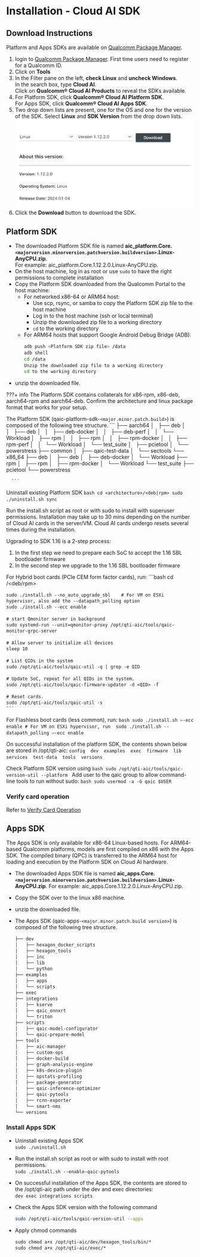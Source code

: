 # Installation - Cloud AI SDK

## Download Instructions
Platform and Apps SDKs are available on [Qualcomm Package Manager](https://qpm.qualcomm.com/). 

1. login to [Qualcomm Package Manager](https://qpm.qualcomm.com/). First time users need to register for a Qualcomm ID. 
2. Click on **Tools** 
3. In the Filter pane on the left, **check Linux** and **uncheck Windows**. <br> In the search box, type **Cloud AI**.<br> Click on **Qualcomm® Cloud AI Products** to reveal the SDKs available. 
4. For Platform SDK, click **Qualcomm® Cloud AI Platform SDK**. <br>For Apps SDK, click **Qualcomm® Cloud AI Apps SDK**. 
5. Two drop down lists are present, one for the OS and one for the version of the SDK. Select **Linux** and **SDK Version** from the drop down lists. 
![](../../../images/qpm_download_sdk.PNG)
6. Click the **Download** button to download the SDK.

## Platform SDK 

- The downloaded Platform SDK file is named **aic_platform.Core.`<majorversion.minorversion.patchversion.buildversion>`.Linux-AnyCPU.zip**. <br>For example: aic_platform.Core.1.12.2.0.Linux-AnyCPU.zip. 
- On the host machine, log in as root or use `sudo` to have the right permissions to complete installation 
- Copy the Platform SDK downloaded from the Qualcomm Portal to the host machine:
    - For networked x86-64 or ARM64 host:
        - Use scp, rsync, or samba to copy the Platform SDK zip file to the host machine
        - Log in to the host machine (ssh or local terminal)
        - Unzip the downloaded zip file to a working directory
        - `cd` to the working directory
    - For ARM64 hosts that support Google Android Debug Bridge (ADB):
        ```bash
        adb push <Platform SDK zip file> /data
        adb shell
        cd /data
        Unzip the downloaded zip file to a working directory
        cd to the working directory
        ```
- unzip the downloaded file. 
  
???+ info 
      The Platform SDK contains collaterals for x86-rpm, x86-deb, aarch64-rpm and aarch64-deb. Confirm the architecture and linux package format that works for your setup.    
  
  The Platform SDK (qaic-platform-sdk-`<major.minor.patch.build>`) is composed of the following tree structure. 
      ```
      ├── aarch64
      │   ├── deb
      │   │   ├── deb
      │   │   ├── deb-docker
      │   │   ├── deb-perf
      │   │   └── Workload
      │   ├── rpm
      │   │   ├── rpm
      │   │   ├── rpm-docker
      │   │   ├── rpm-perf
      │   │   └── Workload
      │   └── test_suite
      │       ├── pcietool
      │       └── powerstress
      ├── common
      │   ├── qaic-test-data
      │   └── sectools
      └── x86_64
          ├── deb
          │   ├── deb
          │   ├── deb-docker
          │   └── Workload
          ├── rpm
          │   ├── rpm
          │   ├── rpm-docker
          │   └── Workload
          └── test_suite
              ├── pcietool
              └── powerstress

      ```

  Uninstall existing Platform SDK
    ```bash
    cd <architecture>/<deb|rpm>
    sudo ./uninstall.sh
    sync
    ```

  Run the install.sh script as root or with sudo to install with superuser permissions. Installation may take up to 30 mins depending on the number of Cloud AI cards in the server/VM. Cloud AI cards undergo resets several times during the installation. 

  Ugprading to SDK 1.16 is a 2-step process:

  1. In the first step we need to prepare each SoC to accept the 1.16 SBL bootloader firmware
  2. In the second step we upgrade to the 1.16 SBL bootloader firmware

  For Hybrid boot cards (PCIe CEM form factor cards), run:
    ```bash
    cd <architecture>/<deb/rpm>

    sudo ./install.sh --no_auto_upgrade_sbl    # For VM on ESXi hypervisor, also add the --datapath_polling option
    sudo ./install.sh --ecc enable

    # start Qmonitor server in background
    sudo systemd-run --unit=qmonitor-proxy /opt/qti-aic/tools/qaic-monitor-grpc-server

    # Allow server to initialize all devices
    sleep 10

    # List QIDs in the system
    sudo /opt/qti-aic/tools/qaic-util -q | grep -e QID

    # Update SoC, repeat for all QIDs in the system.
    sudo /opt/qti-aic/tools/qaic-firmware-updater -d <QID> -f 

    # Reset cards.
    sudo /opt/qti-aic/tools/qaic-util -s
    ```

  For Flashless boot cards (less common), run:
    ```bash
    sudo ./install.sh –-ecc enable
    # For VM on ESXi hypervisor, run 
    sudo ./install.sh --datapath_polling –-ecc enable
    ```

  On successful installation of the platform SDK, the contents shown below are stored in /opt/qti-aic:
    ```
    config  dev  examples  exec  firmware  lib  services  test-data  tools  versions
    ```
  
  Check Platform SDK version using 
    ```bash
    sudo /opt/qti-aic/tools/qaic-version-util --platform
    ```
  Add user to the qaic group to allow command-line tools to run without sudo:
    ```bash
    sudo usermod -a -G qaic $USER
    ```


### Verify card operation 
  Refer to [Verify Card Operation](../Checklist/checklist.md#verify-card-healthfunction)
  
## Apps SDK 
The Apps SDK is only available for x86-64 Linux-based hosts. For ARM64-based Qualcomm platforms, models are first compiled on x86 with the Apps SDK. The compiled binary (QPC) is transferred to the ARM64 host for loading and execution by the Platform SDK on Cloud AI hardware.

- The downloaded Apps SDK file is named **aic_apps.Core.`<majorversion.minorversion.patchversion.buildversion>`.Linux-AnyCPU.zip**. For example: aic_apps.Core.1.12.2.0.Linux-AnyCPU.zip. 
- Copy the SDK over to the linux x86 machine. 
- unzip the downloaded file. 
- The Apps SDK (qaic-apps-`<major.minor.patch.build version>`) is composed of the following tree structure.  

  ```
  ├── dev
  │   ├── hexagon_docker_scripts
  │   ├── hexagon_tools
  │   ├── inc
  │   ├── lib
  │   └── python
  ├── examples
  │   ├── apps
  │   └── scripts
  ├── exec
  ├── integrations
  │   ├── kserve
  │   ├── qaic_onnxrt
  │   └── triton
  ├── scripts
  │   ├── qaic-model-configurator
  │   └── qaic-prepare-model
  ├── tools
  │   ├── aic-manager
  │   ├── custom-ops
  │   ├── docker-build
  │   ├── graph-analysis-engine
  │   ├── k8s-device-plugin
  │   ├── opstats-profiling
  │   ├── package-generator
  │   ├── qaic-inference-optimizer
  │   ├── qaic-pytools
  │   ├── rcnn-exporter
  │   └── smart-nms
  └── versions
  ```

### Install Apps SDK 
  - Uninstall existing Apps SDK<br>
    ```sudo ./uninstall.sh```
  - Run the install.sh script as root or with sudo to install with root permissions.<br>
    ```sudo ./install.sh --enable-qaic-pytools ```
  - On successful installation of the Apps SDK, the contents are stored to the /opt/qti-aic path under the dev and exec directories:<br>
    ```dev exec integrations scripts```
  - Check the Apps SDK version with the following command <br>
    ```bash
    sudo /opt/qti-aic/tools/qaic-version-util --apps
    ```
  - Apply chmod commands 
    
    ```
    sudo chmod a+x /opt/qti-aic/dev/hexagon_tools/bin/*
    sudo chmod a+x /opt/qti-aic/exec/*
    ```
  
 





